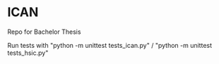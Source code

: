 # ICAN
Repo for Bachelor Thesis

Run tests with "python -m unittest tests_ican.py" / "python -m unittest tests_hsic.py"
